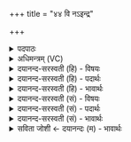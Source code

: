 +++
title = "४४ वि नऽइन्द्र"

+++
<details><summary>पदपाठः</summary>

वि। नः॒। इ॒न्द्र॒। मृधः॑। ज॒हि॒। नी॒चा। य॒च्छ॒। पृ॒त॒न्य॒तः। यः। अ॒स्मान्। अ॒भि॒दास॒तीत्य॑भि॒ऽदास॑ति। अध॑रम्। ग॒म॒य॒। तमः॑। उ॒प॒या॒मगृ॑हीत॒ इत्यु॑पया॒मऽगृ॑हीतः। अ॒सि॒। वि॒मृध॒ इति॑ वि॒ऽमृधे॑। ए॒षः। ते॒। योनिः॑। इन्द्रा॑य। त्वा॒। वि॒मृध॒ इति॑ वि॒ऽमृधे॑। ४४।
</details>

<details><summary>अधिमन्त्रम् (VC)</summary>

- इन्द्रो देवता
- शास ऋषिः
- निचृद् अनुष्टुप्, स्वराड् आर्षी गायत्री
- गान्धारः, षड्जः
</details>

<details><summary>दयानन्द-सरस्वती (हि) - विषयः</summary>

अब सिंह जैसे पीछे लौट कर देखता है, इस प्रकार गृहस्थ कर्म्म के निमित्त राजपक्ष में कुछ उपदेश अगले मन्त्र में किया है ॥
</details>

<details><summary>दयानन्द-सरस्वती (हि) - पदार्थः</summary>

पदार्थान्वयभाषाः -  हे (इन्द्र) सेनापते ! तू (नः) हमारे (पृतन्यतः) हम से युद्ध करने के लिये सेना की इच्छा करनेहारे शत्रुओं को (जहि) मार और उन (नीचा) नीचों को (यच्छ) वश में ला और जो शत्रुजन (अस्मान्) हम लोगों को (अभिदासति) सब प्रकार दुःख देवे उस (विमृधः) दुष्ट को (तमः) जैसे अन्धकार को सूर्य्य नष्ट करता है, वैसे (अधरम्) अधोगति को (गमय) प्राप्त करा, जिस (ते) तेरा (एषः) उक्त कर्म्म करना (योनिः) राज्य का कारण है, इससे तू हम लोगों से (उपयामगृहीतः) सेना आदि सामग्री से ग्रहण किया हुआ (असि) है, इसी से (त्वा) तुझ को (विमृधे) जिस में बड़े-बड़े युद्ध करनेवाले शत्रुजन हैं, (इन्द्राय) ऐश्वर्य्य देनेवाले उस युद्ध के लिये स्वीकार करते हैं (त्वा) तुझ को (विमृधे) जिस के शत्रु नष्ट हो गये हैं, उस (इन्द्राय) राज्य के लिये प्रेरणा देते हैं अर्थात् अधर्म्म से अपना वर्त्ताव न वर्त्ते ॥४४॥
</details>

<details><summary>दयानन्द-सरस्वती (हि) - भावार्थः</summary>

भावार्थभाषाः -  जो खोटे काम करनेवाला पुरुष अनेक प्रकार से अपने बल को उन्नति देकर सब को दुःख देना चाहे, उस को राजा सब प्रकार से दण्ड दे। यदि फिर भी वह अपनी अत्यन्त खोटाइयों को न छोड़े तो उसको मार डाले अथवा नगर से इसको दूर निकाल बन्द रक्खे ॥४४॥
</details>

<details><summary>दयानन्द-सरस्वती (सं) - विषयः</summary>

सिंहावलोकन्यायेन गृहस्थधर्म्मे राजपक्षे किंचिदाह ॥
</details>

<details><summary>दयानन्द-सरस्वती (सं) - पदार्थः</summary>

पदार्थान्वयभाषाः -  हे इन्द्र सेनापते ! त्वं नोऽस्माकं विमृधो जहि, पृतन्यतो नीचा नीचान् यच्छ। यः शत्रुरस्मानभिदासति तं तमस्सूर्य्य इवाधरं गमय। यस्य ते तवैष योनिरस्ति, स त्वमस्माभिरुपयामगृहीतोऽसि, अत एवेन्द्राय विमृधे त्वां स्वीकुर्म्मो विमृध इन्द्राय त्वा नियोजयामश्च ॥४४॥
</details>

<details><summary>दयानन्द-सरस्वती (सं) - भावार्थः</summary>

भावार्थभाषाः -  यो दुष्टकर्म्मशीलपुरुषोऽनेकधा बलमुन्नीय सर्वान् पीडयितुमिच्छति, तं राजा सर्वथा दण्डेयत्। यदि स प्रबलतरोपाधिशीलतां न त्यजेत्, तर्हि राष्ट्रादेनं दूरं गमयेद् विनाशयेद्वा ॥४४॥
</details>

<details><summary>सविता जोशी ← दयानन्दः (म) - भावार्थः</summary>

भावार्थभाषाः -  वाईट खोटी कर्मे करणारा पुरुष जर बलवान बनून इतरांना दुःखी करत असेल तर राजाने त्याला दंड द्यावा. जर एवढे करूनही तो वाईट काम सोडत नसेल तर त्याला मृत्युदंड द्यावा किंवा शहराबाहेर दूर कैद करून ठेवावे.
</details>